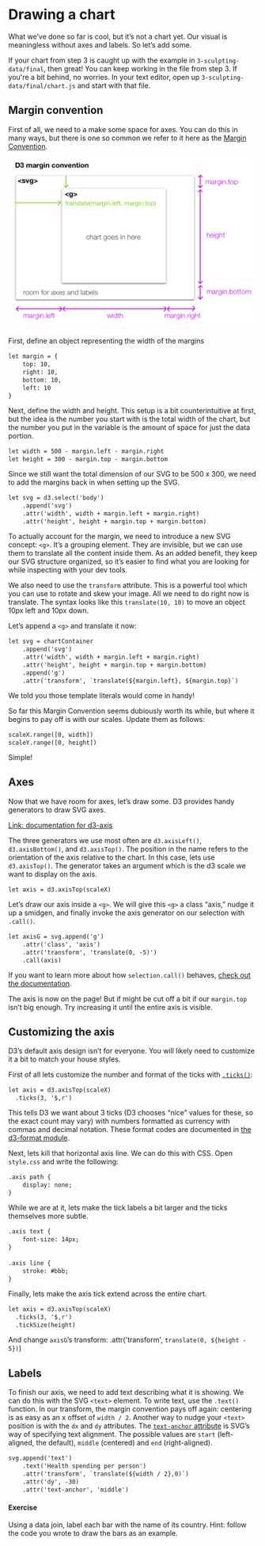 # Drawing a chart

What we’ve done so far is cool, but it’s not a chart yet. Our visual is meaningless without axes and labels. So let’s add some.

If your chart from step 3 is caught up with the example in `3-sculpting-data/final`, then great! You can keep working in the file from step 3. If you're a bit behind, no worries. In your text editor, open up `3-sculpting-data/final/chart.js` and start with that file.

## Margin convention

First of all, we need to a make some space for axes. You can do this in many ways, but there is one so common we refer to it here as the [Margin Convention](https://bl.ocks.org/mbostock/3019563).

![Diagram illustrating the margin convention](https://github.com/darlacameron/intro-to-d3-nicar-2020/raw/master/img/chart-convention.png)

First, define an object representing the width of the margins

	let margin = {
		top: 10,
		right: 10,
		bottom: 10,
		left: 10
	}

Next, define the width and height. This setup is a bit counterintuitive at first, but the idea is the number you start with is the total width of the chart, but the number you put in the variable is the amount of space for just the data portion.

	let width = 500 - margin.left - margin.right
	let height = 300 - margin.top - margin.bottom

Since we still want the total dimension of our SVG to be 500 x 300, we need to add the margins back in when setting up the SVG.

	let svg = d3.select('body')
		.append('svg')
		.attr('width', width + margin.left + margin.right)
		.attr('height', height + margin.top + margin.bottom)

To actually account for the margin, we need to introduce a new SVG concept: `<g>`. It’s a grouping element. They are invisible, but we can use them to translate all the content inside them. As an added benefit, they keep our SVG structure organized, so it’s easier to find what you are looking for while inspecting with your dev tools.

We also need to use the `transform` attribute. This is a powerful tool which you can use to rotate and skew your image. All we need to do right now is translate. The syntax looks like this `translate(10, 10)` to move an object 10px left and 10px down.

Let’s append a `<g>` and translate it now:

	let svg = chartContainer
		.append('svg')
		.attr('width', width + margin.left + margin.right)
		.attr('height', height + margin.top + margin.bottom)
		.append('g')
		.attr('transform', `translate(${margin.left}, ${margin.top}`)

We told you those template literals would come in handy!

So far this Margin Convention seems dubiously worth its while, but where it begins to pay off is with our scales. Update them as follows:

	scaleX.range([0, width])
	scaleY.range([0, height])

Simple!

## Axes

Now that we have room for axes, let’s draw some. D3 provides handy generators to draw SVG axes.

[Link: documentation for d3-axis][1]

The three generators we use most often are `d3.axisLeft()`, `d3.axisBottom()`, and `d3.axisTop()`. The position in the name refers to the orientation of the axis relative to the chart. In this case, lets use `d3.axisTop()`. The generator takes an argument which is the d3 scale we want to display on the axis.

	let axis = d3.axisTop(scaleX)

Let’s draw our axis inside a `<g>`. We will give this `<g>` a class “axis,” nudge it up a smidgen, and finally invoke the axis generator on our selection with `.call()`.

	let axisG = svg.append('g')
		.attr('class', 'axis')
	    .attr('transform', 'translate(0, -5)')
	    .call(axis)

If you want to learn more about how `selection.call()` behaves, [check out the documentation][2].

The axis is now on the page! But if might be cut off a bit if our `margin.top` isn’t big enough. Try increasing it until the entire axis is visible.

## Customizing the axis

D3’s default axis design isn’t for everyone. You will likely need to customize it a bit to match your house styles.

First of all lets customize the number and format of the ticks with [`.ticks()`][3]:

	let axis = d3.axisTop(scaleX)
	  .ticks(3, '$,r')

This tells D3 we want about 3 ticks (D3 chooses “nice” values for these, so the exact count may vary) with numbers formatted as currency with commas and decimal notation. These format codes are documented in [the d3-format module][4].

Next, lets kill that horizontal axis line. We can do this with CSS. Open `style.css` and write the following:

	.axis path {
		display: none;
	}

While we are at it, lets make the tick labels a bit larger and the ticks themselves more subtle.

	.axis text {
		font-size: 14px;
	}

	.axis line {
		stroke: #bbb;
	}

Finally, lets make the axis tick extend across the entire chart.

	let axis = d3.axisTop(scaleX)
	  .ticks(3, '$,r')
	  .tickSize(height)

And change `axisG`’s transform:
	.attr('transform', `translate(0, ${height - 5})`)

## Labels

To finish our axis, we need to add text describing what it is showing. We can do this with the SVG `<text>` element. To write text, use the `.text()` function. In our transform, the margin convention pays off again: centering is as easy as an x offset of `width / 2`. Another way to nudge your `<text>` position is with the `dx` and `dy` attributes. The [`text-anchor` attribute][5] is SVG’s way of specifying text alignment. The possible values are `start` (left-aligned, the default), `middle` (centered) and `end` (right-aligned).

	svg.append('text')
	    .text('Health spending per person')
	    .attr('transform', `translate(${width / 2},0)`)
		.attr('dy', -30)
	    .attr('text-anchor', 'middle')

#### Exercise
Using a data join, label each bar with the name of its country. Hint: follow the code you wrote to draw the bars as an example.

[1]:	https://github.com/d3/d3-axis
[2]:	https://github.com/d3/d3-selection#selection_call
[3]:	https://github.com/d3/d3-scale/blob/master/README.md#continuous_tickFormat
[4]:	https://github.com/d3/d3-format
[5]:	https://developer.mozilla.org/en-US/docs/Web/SVG/Attribute/text-anchor
